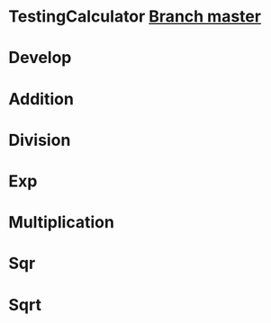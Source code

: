 # TestingCalculator [Branch master](https://github.com/Er1ck-Esp1n0sa/testing-calculator)

# Develop

# Addition

# Division

# Exp

# Multiplication

# Sqr

# Sqrt